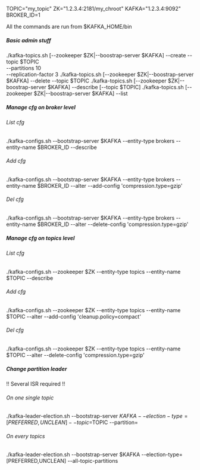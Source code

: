 TOPIC="my_topic"
ZK="1.2.3.4:2181/my_chroot"
KAFKA="1.2.3.4:9092"
BROKER_ID=1

All the commands are run from $KAFKA_HOME/bin

##### Basic admin stuff
./kafka-topics.sh [--zookeeper $ZK|--boostrap-server $KAFKA] --create --topic $TOPIC \
  --partitions 10 \
  --replication-factor 3
./kafka-topics.sh [--zookeeper $ZK|--boostrap-server $KAFKA] --delete --topic $TOPIC
./kafka-topics.sh [--zookeeper $ZK|--boostrap-server $KAFKA] --describe [--topic $TOPIC]
./kafka-topics.sh [--zookeeper $ZK|--boostrap-server $KAFKA] --list

##### Manage cfg on broker level
###### List cfg
./kafka-configs.sh --bootstrap-server $KAFKA --entity-type brokers --entity-name $BROKER_ID --describe
###### Add cfg
./kafka-configs.sh --bootstrap-server $KAFKA --entity-type brokers --entity-name $BROKER_ID --alter --add-config 'compression.type=gzip'
###### Del cfg
./kafka-configs.sh --bootstrap-server $KAFKA --entity-type brokers --entity-name $BROKER_ID --alter --delete-config 'compression.type=gzip'

##### Manage cfg on topics level
###### List cfg
./kafka-configs.sh --zookeeper $ZK --entity-type topics --entity-name $TOPIC --describe
###### Add cfg
./kafka-configs.sh --zookeeper $ZK --entity-type topics --entity-name $TOPIC --alter --add-config 'cleanup.policy=compact'
###### Del cfg
./kafka-configs.sh --zookeeper $ZK --entity-type topics --entity-name $TOPIC --alter --delete-config 'compression.type=gzip'

##### Change partition leader
!! Several ISR required !!
###### On one single topic
./kafka-leader-election.sh --bootstrap-server $KAFKA --election-type=[PREFERRED,UNCLEAN] --topic=$TOPIC --partition=<INT>
###### On every topics
./kafka-leader-election.sh --bootstrap-server $KAFKA --election-type=[PREFERRED,UNCLEAN] --all-topic-partitions
